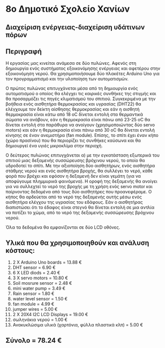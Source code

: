 # 8ο Δημοτικό Σχολείο Χανίων
## Διαχείριση ενέργειας-διαχείριση υδάτινων πόρων


## Περιγραφή

Η εργασίας μας κινείται ανάμεσα σε δύο πυλώνες. Αφενός στη δημιουργία ενός συστήματος εξοικονόμησης ενέργειας και αφετέρου στην εξοικονόμηση νερού. Θα χρησιμοποιήσουμε δύο πλακέτες Arduino Uno για τον προγραμματισμό και την υλοποίηση των αυτοματισμών.

Ο πρώτος πυλώνας επιτυγχάνεται μέσα από τη δημιουργία ενός αυτοματισμού ο οποίος θα ελέγχει τις καιρικές συνθήκες της στιγμής και θα προσαρμόζει τις πηγές κλιματισμού του σπιτιού. Συγκεκριμένα με την βοήθεια ενός αισθητήρα θερμοκρασίας και υγρασίας (DHT22) θα ελέγχουμε τον δείκτη αίσθησης θερμοκρασίας και εάν η αισθητή θερμοκρασία είναι κάτω από 18 oC δίνεται εντολή στα θερμαντικά σώματα να ανάβουν, εάν η θερμοκρασία είναι πάνω από 23-25 oC θα δίνεται εντολή στα παράθυρα να ανοίγουν (χρησιμοποιώντας δύο servo motors) και εάν η θερμοκρασία είναι πάνω από 30 oC θα δίνεται εντολή κίνησης σε έναν ανεμιστήρα (fan module). Επίσης, το σπίτι έχει έναν κήπο (χώρο πρασίνου) που θα περιορίζει τις συνθήκες καύσωνα και θα δημιουργεί ένα υγιές μικροκλίμα στην περιοχή.

Ο δεύτερος πυλώνας επιτυγχάνεται α) με την εγκατάσταση εξωτερικά του σπιτιού μιας δεξαμενής συσσώρευσης βρόχινου νερού, το οποίο θα υδροδοτεί το σπίτι. Με την αξιοποίηση δύο αισθητήρων, ενός αισθητήρα στάθμης νερού και ενός αισθητήρα βροχής, θα συλλέγει το νερό, κάθε φορά που βρέχει και εφόσον η δεξαμενή δεν είναι γεμάτη (για να αποφύγουμε πλημμυρικά φαινόμενα). Η οροφή της δεξαμενής θα ανοίγει για να συλλεχτεί το νερό της βροχής με τη χρήση ενός servo motor και παίρνοντας δεδομένα από τους δύο αισθητήρες που προανεφέραμε. Ο κήπος θα αρδεύεται από το νερό της δεξαμενής αυτής μέσω ενός αισθητήρα ελέγχου της υγρασίας του εδάφους. Εάν ο αισθητήρας διαπιστώσει ότι το έδαφος είναι στεγνό θα δίνεται εντολή σε μια αντλία να ποτίζει το χώμα, από το νερό της δεξαμενής συσσώρευσης βρόχινου νερού. 

Όλα τα δεδομένα θα εμφανίζονται σε δύο LCD οθόνες.

## Υλικά που θα χρησιμοποιηθούν και ανάλυση κόστους:

1.	2 X Arduino Uno boards =	13.88 €
2.	DHT sensor =	6.90 €
3.	6 X LED diods =	2.40 €
4.	3 X servo motors =	10.80 €
5.	Soil mosrure sensor =	2.48 €
6.	mini water pump =	3.49 €
7.	Rain sensor =	1.80 €
8.	water level sensor =	1.50 €
9.	fan module =	4.99 €
10.	jumper wires =	5.00 €
11.	2 X 20X4 I2C LCD Displays =	19.00 €
12.	σωληνάκια νερού =	1.00 €
13.	Ανακυκλώσιμα υλικά (χαρτόνια, φύλλα πλαστικά κλπ) =	5.00 €
## Σύνολο  =	78.24 €
